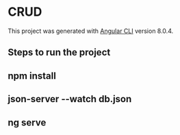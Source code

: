 # CRUD

This project was generated with [Angular CLI](https://github.com/angular/angular-cli) version 8.0.4.

## Steps to run the project



## npm install

## json-server --watch db.json

## ng serve

